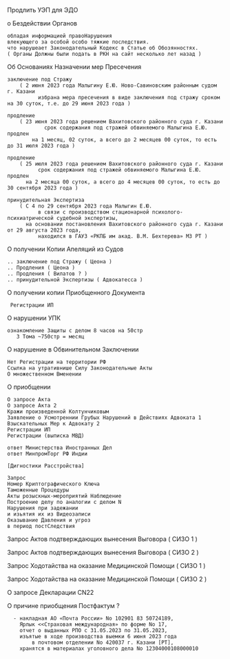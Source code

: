Продлить УЭП для ЭДО

      
о Бездействии Органов
     
    обладая информацией правоНарушения
    влекующего за особой особо тяжкие последствия.
    что нарушеает Законодательный Кодекс в Статье об Обозянностях.
    ( Органы Должны были подать в РКН на сайт несколько лет назад )




Об Основаниях Назначении мер Пресечения
	    
    заключение под Стражу
	    ( 2 июня 2023 года Малыгину Е.Ю. Ново-Савиновским районным судом г. Казани 
              избрана мера пресечения в виде заключения под стражу сроком на 30 суток, т.е. до 29 июня 2023 года )
			
    продление
	    ( 23 июня 2023 года решением Вахитовского районного суда г. Казани 
                срок содержания под стражей обвиняемого Малыгина Е.Ю. продлен 
	        на 1 месяц, 02 суток, а всего до 2 месяцев 00 суток, то есть до 31 июля 2023 года )
			
    продление
	    ( 25 июля 2023 года решением Вахитовского районного суда г. Казани 
              срок содержания под стражей обвиняемого Малыгина Е.Ю. продлен 
	      на 2 месяца 00 суток, а всего до 4 месяцев 00 суток, то есть до 30 сентября 2023 года )
			
    принудительная Экспертиза
	    ( С 4 по 29 сентября 2023 года Малыгин Е.Ю. 
              в связи с производством стационарной психолого-психиатрической судебной экспертизы, 
	      на основании постановления Вахитовского районного суда г. Казани от 29 августа 2023 года, 
              находился в ГАУЗ «РКПБ им акад. В.М. Бехтерева» МЗ РТ )

    
О получении Копии Апеляций из Судов

	.. заключение под Стражу ( Цеона )
	.. Продления ( Цеона )
	.. Продления ( Вилатов ? )
	.. принудительной Экспертизы ( Адвокатесса )


О получении копии Приобщенного Документа
	
     Регистрации ИП


О нарушении УПК
	
    ознакомление Защиты с делом 8 часов на 50стр
       3 Тома ~750стр = месяц
   

О нарушение в Обвинительном Заключении

    Нет Регистрации на территории РФ
    Ссылка на утративнише Силу Законодательные Акты
    О множественном Вменении
    

О приобщении
    
    О запросе Акта
    О запросе Акта 2
    Кражи произведенной Колтунчиковым
    Заявление о Усмотреннии Грубых Нарушений в Действиях Адвоката 1
    Взыскательных Мер к Адвокату 2
    Регистрации ИП
    Регистрации (выписка МВД)
    
    ответ Министерства Иностранных Дел
    ответ МинпромТорг РФ Индии

    [Дигностики Расстройства]
    
    Запрос 
    Номер Криптографического Ключа
    Таможенные Процедуры
    Акты розыскных-мероприятий Наблюдение
    Построение делу по аналогии с делом N
    Нарушения при задежании 
	и изьятия их из Видеозаписи
    Оказывание Давления и угроз
	в период постСледствия


Запрос Актов подтверждающих вынесения Выговора ( СИЗО 1 )

Запрос Актов подтверждающих вынесения Выговора ( СИЗО 2 )


Запрос Ходотайства на оказание Медицинской Помощи ( СИЗО 1 )

Запрос Ходотайства на оказание Медицинской Помощи ( СИЗО 2 )

О запросе Декларации CN22

О причине приобщения Постфактум ?
 
	  - накладная АО «Почта России» No 102901 83 50724189, 
	    Ярлык <<Страховая международная» по форме No 17, 
	    отчет о выданных РПО с 31.05.2023 по 31.05.2023, 
	    изъятые в ходе производства выемки 6 июня 2023 года 
            в почтовом отделении No 420037 г. Казани [РТ], 
	    хранятся в материалах уголовного дела No 12304000108000010

